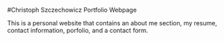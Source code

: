 #Christoph Szczechowicz Portfolio Webpage

This is a personal website that contains an about me section, my resume, contact information, porfolio, and a contact form.